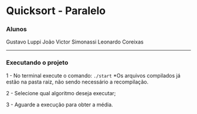 # Quicksort - Paralelo

### Alunos
Gustavo Luppi
João Victor Simonassi
Leonardo Coreixas

<hr/>

### Executando o projeto

1 - No terminal execute o comando: `./start`
*Os arquivos compilados já estão na pasta raiz, não sendo necessário a recompilação.

2 - Selecione qual algoritmo deseja executar;

3 - Aguarde a execução para obter a média.
